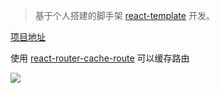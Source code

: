 > 基于个人搭建的脚手架 [react-template](https://github.com/zhuanglong/react-template) 开发。

[项目地址](https://github.com/zhuanglong/react-template/tree/keepAlive)

使用 [react-router-cache-route](https://github.com/CJY0208/react-router-cache-route/blob/master/README_CN.md) 可以缓存路由

![](https://gitee.com/zloooong/image_store/raw/master/img/20210113150555.gif)
